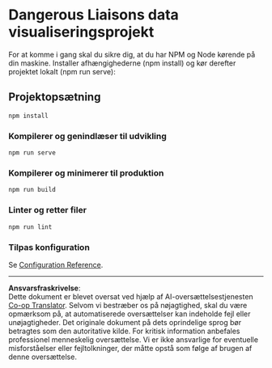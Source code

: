 <!--
CO_OP_TRANSLATOR_METADATA:
{
  "original_hash": "5c51a54dd89075a7a362890117b7ed9e",
  "translation_date": "2025-08-26T22:46:36+00:00",
  "source_file": "3-Data-Visualization/13-meaningful-visualizations/starter/README.md",
  "language_code": "da"
}
-->
# Dangerous Liaisons data visualiseringsprojekt

For at komme i gang skal du sikre dig, at du har NPM og Node kørende på din maskine. Installer afhængighederne (npm install) og kør derefter projektet lokalt (npm run serve):

## Projektopsætning
```
npm install
```

### Kompilerer og genindlæser til udvikling
```
npm run serve
```

### Kompilerer og minimerer til produktion
```
npm run build
```

### Linter og retter filer
```
npm run lint
```

### Tilpas konfiguration
Se [Configuration Reference](https://cli.vuejs.org/config/).

---

**Ansvarsfraskrivelse**:  
Dette dokument er blevet oversat ved hjælp af AI-oversættelsestjenesten [Co-op Translator](https://github.com/Azure/co-op-translator). Selvom vi bestræber os på nøjagtighed, skal du være opmærksom på, at automatiserede oversættelser kan indeholde fejl eller unøjagtigheder. Det originale dokument på dets oprindelige sprog bør betragtes som den autoritative kilde. For kritisk information anbefales professionel menneskelig oversættelse. Vi er ikke ansvarlige for eventuelle misforståelser eller fejltolkninger, der måtte opstå som følge af brugen af denne oversættelse.